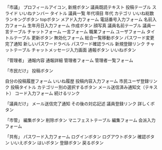 「市議」
プロフィールアイコン,
新規ボタン
議員既読テキスト
投稿テーブル
スライド
いいねナンバー
タイトル
議員一覧
年代項目
年代
カテゴリ
いいね総数
ランキングボタン
topボタン
メアド入力フォーム
電話番号入力フォーム
名前入力フォーム
生年月日入力フォーム
作成ボタン
顔写真
議員名前テーブル
議員一言テーブル
チャットフォーム
一言フォーム
職業フォーム
ユーザフォーム
タイトルテーブル
更新ボタン
無効化フォーム
総合一覧移動ボタン
パスワード変更完了通知
新しいパスワードラベル
パスワード確認ラベル
新規登録リンク
チャットテーブル
チャットメッセージ入力画面
通報ボタン
いいねボタン


「管理者」
通報内容
通報詳細
管理者フォーム
管理者一覧フォーム




「市民だけ」
投稿ボタン

自分の投稿履歴フォーム
いいね履歴
投稿内容入力フォーム
市民ユーザ登録リンク
投稿タイトル
カテゴリー別の選択するボタン
メール送信済み通知文（テキスト）
コード入力フォーム
続けるリンク

「議員だけ」
メール送信完了通知
その後の対応記述
議員登録リンク
詳しくボタン

「市管」
編集ボタン
削除ボタン
マニフェストテーブル
編集フォーム
会派入力フォーム

「共有」
パスワード入力フォーム
ログインボタン
ログアウトボタン
確認ボタン
いいえボタン
はいボタン
登録ボタン
戻るボタン
